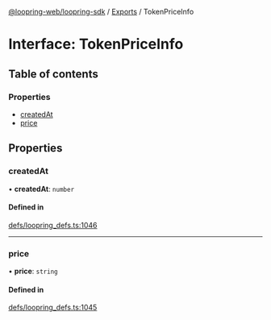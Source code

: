 [@loopring-web/loopring-sdk](../README.md) / [Exports](../modules.md) / TokenPriceInfo

# Interface: TokenPriceInfo

## Table of contents

### Properties

- [createdAt](TokenPriceInfo.md#createdat)
- [price](TokenPriceInfo.md#price)

## Properties

### createdAt

• **createdAt**: `number`

#### Defined in

[defs/loopring_defs.ts:1046](https://github.com/Loopring/loopring_sdk/blob/cd42b57/src/defs/loopring_defs.ts#L1046)

___

### price

• **price**: `string`

#### Defined in

[defs/loopring_defs.ts:1045](https://github.com/Loopring/loopring_sdk/blob/cd42b57/src/defs/loopring_defs.ts#L1045)
